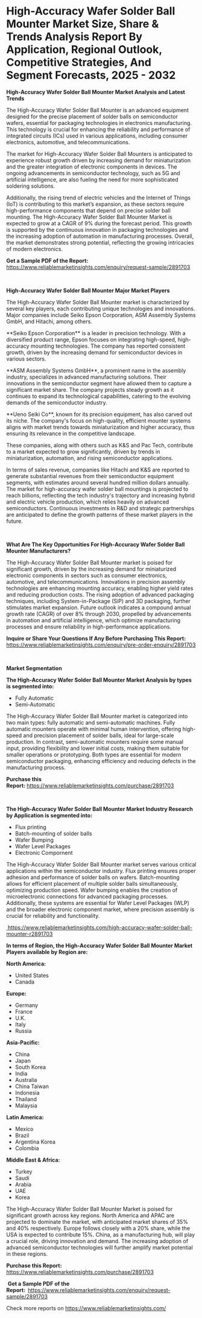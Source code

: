 <p><h1>High-Accuracy Wafer Solder Ball Mounter Market Size, Share & Trends Analysis Report By Application, Regional Outlook, Competitive Strategies, And Segment Forecasts, 2025 - 2032</h1></p><p><strong>High-Accuracy Wafer Solder Ball Mounter Market Analysis and Latest Trends</strong></p>
<p><p>The High-Accuracy Wafer Solder Ball Mounter is an advanced equipment designed for the precise placement of solder balls on semiconductor wafers, essential for packaging technologies in electronics manufacturing. This technology is crucial for enhancing the reliability and performance of integrated circuits (ICs) used in various applications, including consumer electronics, automotive, and telecommunications.</p><p>The market for High-Accuracy Wafer Solder Ball Mounters is anticipated to experience robust growth driven by increasing demand for miniaturization and the greater integration of electronic components in devices. The ongoing advancements in semiconductor technology, such as 5G and artificial intelligence, are also fueling the need for more sophisticated soldering solutions. </p><p>Additionally, the rising trend of electric vehicles and the Internet of Things (IoT) is contributing to this market’s expansion, as these sectors require high-performance components that depend on precise solder ball mounting. The High-Accuracy Wafer Solder Ball Mounter Market is expected to grow at a CAGR of 9% during the forecast period. This growth is supported by the continuous innovation in packaging technologies and the increasing adoption of automation in manufacturing processes. Overall, the market demonstrates strong potential, reflecting the growing intricacies of modern electronics.</p></p>
<p><strong>Get a Sample PDF of the Report:&nbsp;</strong> <a href="https://www.reliablemarketinsights.com/enquiry/request-sample/2891703?utm_campaign=2636&utm_medium=2&utm_source=Github&utm_content=ia&utm_term=14032025&utm_id=high-accuracy-wafer-solder-ball-mounter">https://www.reliablemarketinsights.com/enquiry/request-sample/2891703</a></p>
<p>&nbsp;</p>
<p><strong>High-Accuracy Wafer Solder Ball Mounter Major Market Players</strong></p>
<p><p>The High-Accuracy Wafer Solder Ball Mounter market is characterized by several key players, each contributing unique technologies and innovations. Major companies include Seiko Epson Corporation, ASM Assembly Systems GmbH, and Hitachi, among others.</p><p>**Seiko Epson Corporation** is a leader in precision technology. With a diversified product range, Epson focuses on integrating high-speed, high-accuracy mounting technologies. The company has reported consistent growth, driven by the increasing demand for semiconductor devices in various sectors.</p><p>**ASM Assembly Systems GmbH**, a prominent name in the assembly industry, specializes in advanced manufacturing solutions. Their innovations in the semiconductor segment have allowed them to capture a significant market share. The company projects steady growth as it continues to expand its technological capabilities, catering to the evolving demands of the semiconductor industry.</p><p>**Ueno Seiki Co**, known for its precision equipment, has also carved out its niche. The company's focus on high-quality, efficient mounter systems aligns with market trends towards miniaturization and higher accuracy, thus ensuring its relevance in the competitive landscape.</p><p>These companies, along with others such as K&S and Pac Tech, contribute to a market expected to grow significantly, driven by trends in miniaturization, automation, and rising semiconductor applications.</p><p>In terms of sales revenue, companies like Hitachi and K&S are reported to generate substantial revenues from their semiconductor equipment segments, with estimates around several hundred million dollars annually. The market for high-accuracy wafer solder ball mountings is projected to reach billions, reflecting the tech industry's trajectory and increasing hybrid and electric vehicle production, which relies heavily on advanced semiconductors. Continuous investments in R&D and strategic partnerships are anticipated to define the growth patterns of these market players in the future.</p></p>
<p>&nbsp;</p>
<p><strong>What Are The Key Opportunities For High-Accuracy Wafer Solder Ball Mounter Manufacturers?</strong></p>
<p><p>The High-Accuracy Wafer Solder Ball Mounter market is poised for significant growth, driven by the increasing demand for miniaturized electronic components in sectors such as consumer electronics, automotive, and telecommunications. Innovations in precision assembly technologies are enhancing mounting accuracy, enabling higher yield rates and reducing production costs. The rising adoption of advanced packaging techniques, including System-in-Package (SiP) and 3D packaging, further stimulates market expansion. Future outlook indicates a compound annual growth rate (CAGR) of over 8% through 2030, propelled by advancements in automation and artificial intelligence, which optimize manufacturing processes and ensure reliability in high-performance applications.</p></p>
<p><strong>Inquire or Share Your Questions If Any Before Purchasing This Report:</strong> <a href="https://www.reliablemarketinsights.com/enquiry/pre-order-enquiry/2891703?utm_campaign=2636&utm_medium=2&utm_source=Github&utm_content=ia&utm_term=14032025&utm_id=high-accuracy-wafer-solder-ball-mounter">https://www.reliablemarketinsights.com/enquiry/pre-order-enquiry/2891703</a></p>
<p>&nbsp;</p>
<p><strong>Market Segmentation</strong></p>
<p><strong>The High-Accuracy Wafer Solder Ball Mounter Market Analysis by types is segmented into:</strong></p>
<p><ul><li>Fully Automatic</li><li>Semi-Automatic</li></ul></p>
<p><p>The High-Accuracy Wafer Solder Ball Mounter market is categorized into two main types: fully automatic and semi-automatic machines. Fully automatic mounters operate with minimal human intervention, offering high-speed and precision placement of solder balls, ideal for large-scale production. In contrast, semi-automatic mounters require some manual input, providing flexibility and lower initial costs, making them suitable for smaller operations or prototyping. Both types are essential for modern semiconductor packaging, enhancing efficiency and reducing defects in the manufacturing process.</p></p>
<p><strong>Purchase this Report:&nbsp;</strong><a href="https://www.reliablemarketinsights.com/purchase/2891703?utm_campaign=2636&utm_medium=2&utm_source=Github&utm_content=ia&utm_term=14032025&utm_id=high-accuracy-wafer-solder-ball-mounter">https://www.reliablemarketinsights.com/purchase/2891703</a></p>
<p>&nbsp;</p>
<p><strong>The High-Accuracy Wafer Solder Ball Mounter Market Industry Research by Application is segmented into:</strong></p>
<p><ul><li>Flux printing</li><li>Batch-mounting of solder balls</li><li>Wafer Bumping</li><li>Wafer Level Packages</li><li>Electronic Compornent</li></ul></p>
<p><p>The High-Accuracy Wafer Solder Ball Mounter market serves various critical applications within the semiconductor industry. Flux printing ensures proper adhesion and performance of solder balls on wafers. Batch-mounting allows for efficient placement of multiple solder balls simultaneously, optimizing production speed. Wafer bumping enables the creation of microelectronic connections for advanced packaging processes. Additionally, these systems are essential for Wafer Level Packages (WLP) and the broader electronic component market, where precision assembly is crucial for reliability and functionality.</p></p>
<p><a href="https://www.reliablemarketinsights.com/high-accuracy-wafer-solder-ball-mounter-r2891703?utm_campaign=2636&utm_medium=2&utm_source=Github&utm_content=ia&utm_term=14032025&utm_id=high-accuracy-wafer-solder-ball-mounter">&nbsp;https://www.reliablemarketinsights.com/high-accuracy-wafer-solder-ball-mounter-r2891703</a></p>
<p><strong>In terms of Region, the High-Accuracy Wafer Solder Ball Mounter Market Players available by Region are:</strong></p>
<p>
    <p> <strong> North America: </strong>
        <ul>
            <li>United States</li>
            <li>Canada</li>
        </ul>
        </p> 
    <p> <strong> Europe: </strong>
        <ul>
            <li>Germany</li>
            <li>France</li>
            <li>U.K.</li>
            <li>Italy</li>
            <li>Russia</li>
        </ul>
        </p> 
    <p> <strong> Asia-Pacific: </strong>
        <ul>
            <li>China</li>
            <li>Japan</li>
            <li>South Korea</li>
            <li>India</li>
            <li>Australia</li>
            <li>China Taiwan</li>
            <li>Indonesia</li>
            <li>Thailand</li>
            <li>Malaysia</li>
        </ul>
        </p> 
    <p> <strong> Latin America: </strong>
        <ul>
            <li>Mexico</li>
            <li>Brazil</li>
            <li>Argentina Korea</li>
            <li>Colombia</li>
        </ul>
        </p> 
    <p> <strong> Middle East & Africa: </strong>
        <ul>
            <li>Turkey</li>
            <li>Saudi</li>
            <li>Arabia</li>
            <li>UAE</li>
            <li>Korea</li>
        </ul>
    </p>
    </p>
<p><p>The High-Accuracy Wafer Solder Ball Mounter Market is poised for significant growth across key regions. North America and APAC are projected to dominate the market, with anticipated market shares of 35% and 40% respectively. Europe follows closely with a 20% share, while the USA is expected to contribute 15%. China, as a manufacturing hub, will play a crucial role, driving innovation and demand. The increasing adoption of advanced semiconductor technologies will further amplify market potential in these regions.</p></p>
<p><strong>Purchase this Report: </strong><a href="https://www.reliablemarketinsights.com/purchase/2891703?utm_campaign=2636&utm_medium=2&utm_source=Github&utm_content=ia&utm_term=14032025&utm_id=high-accuracy-wafer-solder-ball-mounter">https://www.reliablemarketinsights.com/purchase/2891703</a></p>
<p>&nbsp;<strong>Get a Sample PDF of the Report:&nbsp;&nbsp;</strong><a href="https://www.reliablemarketinsights.com/enquiry/request-sample/2891703?utm_campaign=2636&utm_medium=2&utm_source=Github&utm_content=ia&utm_term=14032025&utm_id=high-accuracy-wafer-solder-ball-mounter">https://www.reliablemarketinsights.com/enquiry/request-sample/2891703</a></p>
<p><strong></strong></p>
<p>Check more reports on <a href="https://www.reliablemarketinsights.com/?utm_campaign=2636&utm_medium=2&utm_source=Github&utm_content=ia&utm_term=14032025&utm_id=high-accuracy-wafer-solder-ball-mounter">https://www.reliablemarketinsights.com/</a></p>